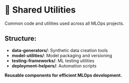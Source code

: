 # 🔧 Shared Utilities
Common code and utilities used across all MLOps projects.

## Structure:
- **data-generators/**: Synthetic data creation tools
- **model-utilities/**: Model packaging and versioning  
- **testing-frameworks/**: ML testing utilities
- **deployment-helpers/**: Automation scripts

**Reusable components for efficient MLOps development.**
